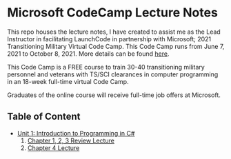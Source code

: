 # Microsoft CodeCamp Lecture Notes
This repo houses the lecture notes, I have created to assist me as the Lead Instructor in facilitating LaunchCode in partnership with Microsoft; 2021 Transitioning Military Virtual Code Camp. This Code Camp runs from June 7, 2021 to October 8, 2021. More details can be found [here](launchcode.org/training/microsoft-codecamp-2021).

This Code Camp is a FREE course to train 30-40 transitioning military personnel and veterans with TS/SCI clearances in computer programming in an 18-week full-time virtual Code Camp.

Graduates of the online course will receive full-time job offers at Microsoft.


## Table of Content
* [Unit 1: Introduction to Programming in C#](https://education.launchcode.org/intro-to-programming-csharp/index.html)
   1. [Chapter 1, 2, 3 Review Lecture](./chapter-1-2-3-review-lecture.md)
   2. [Chapter 4 Lecture](./chapter-4-lecture.md)